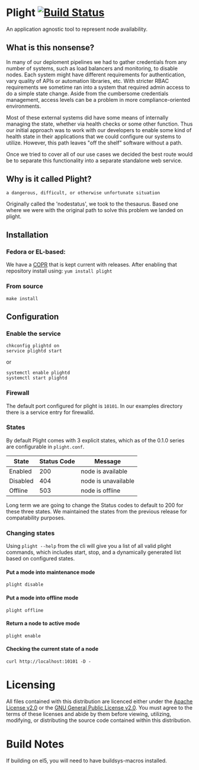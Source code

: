 # Plight [![Build Status](https://travis-ci.org/rackerlabs/plight.svg?branch=master)](https://travis-ci.org/rackerlabs/plight)
An application agnostic tool to represent node availability.

## What is this nonsense?
In many of our deploment pipelines we had to gather credentials from any number of systems,
such as load balancers and monitoring, to disable nodes.  Each system might have different
requirements for authentication, vary quality of APIs or automation libraries, etc.  With
stricter RBAC requirements we sometime ran into a system that required admin access to do
a simple state change.  Aside from the cumbersome credentials management, access levels
can be a problem in more compliance-oriented environments.

Most of these external systems did have some means of internally managing the state, whether
via health checks or some other function.  Thus our initial approach was to work with our
developers to enable some kind of health state in their applications that we could configure
our systems to utilize.  However, this path leaves "off the shelf" software without a path.

Once we tried to cover all of our use cases we decided the best route would be to separate
this functionality into a separate standalone web service.

## Why is it called Plight?
    a dangerous, difficult, or otherwise unfortunate situation

Originally called the 'nodestatus', we took to the thesaurus. Based one where we were with
the original path to solve this problem we landed on plight.

## Installation

### Fedora or EL-based:
We have a [COPR](http://copr-fe.cloud.fedoraproject.org/coprs/xaeth/Plight) that is kept current with releases. After enabling that repository install using:
```yum install plight```

### From source
```make install```

## Configuration

### Enable the service
```
chkconfig plightd on
service plightd start
```

  or

```
systemctl enable plightd
systemctl start plightd
```

### Firewall
The default port configured for plight is ```10101```. In our examples directory there is a service entry for firewalld.

### States
By default Plight comes with 3 explicit states, which as of the 0.1.0 series are configurable in ```plight.conf```.

State   | Status Code | Message
--------|-------------|--------
Enabled | 200         | node is available
Disabled| 404         | node is unavailable
Offline | 503         | node is offline

Long term we are going to change the Status codes to default to 200 for these three states.
We maintained the states from the previous release for compatability purposes.

### Changing states
Using ```plight --help``` from the cli will give you a list of all valid plight commands, which includes start, stop, and a dynamically generated list based on configured states.

#### Put a mode into maintenance mode
```plight disable```

#### Put a mode into offline mode
```plight offline```

#### Return a node to active mode
```plight enable```

#### Checking the current state of a node
```curl http://localhost:10101 -D -```

# Licensing
All files contained with this distribution are licenced either under the [Apache License v2.0](http://www.apache.org/licenses/LICENSE-2.0) or the [GNU General Public License v2.0](http://www.gnu.org/licenses/gpl-2.0.html). You must agree to the terms of these licenses and abide by them before viewing, utilizing, modifying, or distributing the source code contained within this distribution.

# Build Notes
If building on el5, you will need to have buildsys-macros installed.
